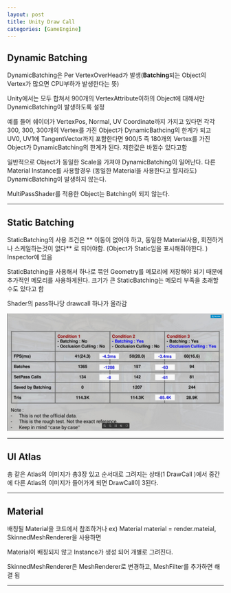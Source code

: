 ```yaml
---
layout: post
title: Unity Draw Call
categories: [GameEngine]
---
```


##  Dynamic Batching

DynamicBatching은 Per VertexOverHead가 발생(**Batching**되는 Object의 Vertex가 많으면 CPU부하가 발생한다는 뜻)

Unity에서는 모두 합쳐서 900개의 VertexAttribute이하의 Object에 대해서만 DynamicBatching이 발생하도록 설정

예를 들어 쉐이더가 VertexPos, Normal, UV Coordinate까지 가지고 있다면 각각 300, 300, 300개의 Vertex를 가진 Object가 DynamicBathcing의 한계가 되고 UV0, UV1에 TangentVector까지 포함한다면 900/5 즉 180개의 Vertex를 가진 Object가 DynamicBatching의 한계가 된다. 제한값은 바뀔수 있다고함

일반적으로 Object가 동일한 Scale을 가져야 DynamicBatching이 일어난다. 다른 Material Instance를 사용할경우 (동일한 Material을 사용한다고 할지라도) DynamicBatching이 발생하지 않는다.

MultiPassShader를 적용한 Object는 Batching이 되지 않는다.
***

##  Static Batching

StaticBatching의 사용 조건은 ** 이동이 없어야 하고, 동일한 Material사용, 회전하거나 스케일하는것이 없다** 로 되어야함. (Object가 Static임을 표시해줘야한다. ) Inspector에 있음

StaticBatching을 사용해서 하나로 묶인 Geometry를 메모리에 저장해야 되기 때문에 추가적인 메모리를 사용하게된다. 크기가 큰 StaticBatching는 메모리 부족을 초래할수도 있다고 함

Shader의 pass하나당 drawcall 하나가 올라감

![](/assets/images/2019-09-03-UnityDrawCall/2019-09-03-14-42-35.png)
***

##  UI Atlas

총 같은 Atlas의 이미지가 총3장 있고 순서대로 그려지는 상태(1 DrawCall )에서 중간에 다른 Atlas의 이미지가 들어가게 되면 DrawCall이 3된다.
***

##  Material

배칭될 Material을 코드에서 참조하거나 ex) Material material = render.mateial,  SkinnedMeshRenderer을 사용하면

Material이 배칭되지 않고 Instance가 생성 되어 개별로 그려진다.

SkinnedMeshRenderer은 MeshRenderer로 변경하고, MeshFilter를 추가하면 해결 됨
***